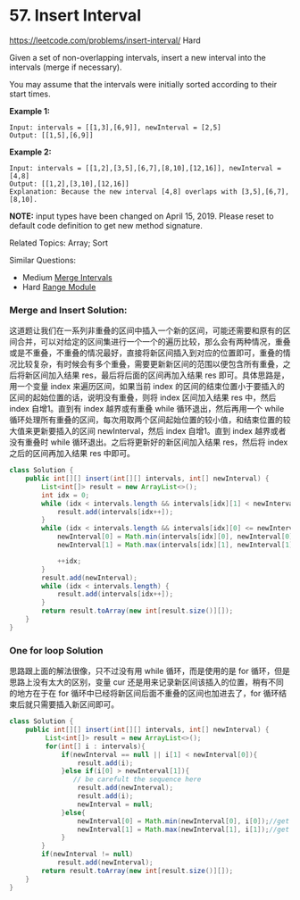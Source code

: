# 57. Insert Interval
<https://leetcode.com/problems/insert-interval/>
Hard

Given a set of non-overlapping intervals, insert a new interval into the intervals (merge if necessary).

You may assume that the intervals were initially sorted according to their start times.

**Example 1:**

    Input: intervals = [[1,3],[6,9]], newInterval = [2,5]
    Output: [[1,5],[6,9]]

**Example 2:**

    Input: intervals = [[1,2],[3,5],[6,7],[8,10],[12,16]], newInterval = [4,8]
    Output: [[1,2],[3,10],[12,16]]
    Explanation: Because the new interval [4,8] overlaps with [3,5],[6,7],[8,10].

**NOTE:** input types have been changed on April 15, 2019. Please reset to default code definition to get new method signature.

Related Topics: Array; Sort

Similar Questions: 
* Medium [Merge Intervals](https://leetcode.com/problems/merge-intervals/)
* Hard [Range Module](https://leetcode.com/problems/range-module/)

### Merge and Insert Solution: 
这道题让我们在一系列非重叠的区间中插入一个新的区间，可能还需要和原有的区间合并，可以对给定的区间集进行一个一个的遍历比较，那么会有两种情况，重叠或是不重叠，不重叠的情况最好，直接将新区间插入到对应的位置即可，重叠的情况比较复杂，有时候会有多个重叠，需要更新新区间的范围以便包含所有重叠，之后将新区间加入结果 res，最后将后面的区间再加入结果 res 即可。具体思路是，用一个变量 index 来遍历区间，如果当前 index 的区间的结束位置小于要插入的区间的起始位置的话，说明没有重叠，则将 index 区间加入结果 res 中，然后 index 自增1。直到有 index 越界或有重叠 while 循环退出，然后再用一个 while 循环处理所有重叠的区间，每次用取两个区间起始位置的较小值，和结束位置的较大值来更新要插入的区间 newInterval，然后 index 自增1。直到 index 越界或者没有重叠时 while 循环退出。之后将更新好的新区间加入结果 res，然后将 index 之后的区间再加入结果 res 中即可。

```java
class Solution {
    public int[][] insert(int[][] intervals, int[] newInterval) {
        List<int[]> result = new ArrayList<>();
        int idx = 0;
        while (idx < intervals.length && intervals[idx][1] < newInterval[0]) {
            result.add(intervals[idx++]);
        }
        while (idx < intervals.length && intervals[idx][0] <= newInterval[1]) {
            newInterval[0] = Math.min(intervals[idx][0], newInterval[0]);
            newInterval[1] = Math.max(intervals[idx][1], newInterval[1]);

            ++idx;
        }
        result.add(newInterval);
        while (idx < intervals.length) {
            result.add(intervals[idx++]);
        }
        return result.toArray(new int[result.size()][]);
    }
}
```

### One for loop Solution
思路跟上面的解法很像，只不过没有用 while 循环，而是使用的是 for 循环，但是思路上没有太大的区别，变量 cur 还是用来记录新区间该插入的位置，稍有不同的地方在于在 for 循环中已经将新区间后面不重叠的区间也加进去了，for 循环结束后就只需要插入新区间即可。

```java
class Solution {
    public int[][] insert(int[][] intervals, int[] newInterval) {
         List<int[]> result = new ArrayList<>();
         for(int[] i : intervals){
             if(newInterval == null || i[1] < newInterval[0]){
                 result.add(i);
             }else if(i[0] > newInterval[1]){
                // be carefult the sequence here
                 result.add(newInterval);
                 result.add(i);
                 newInterval = null;
             }else{
                 newInterval[0] = Math.min(newInterval[0], i[0]);//get min
                 newInterval[1] = Math.max(newInterval[1], i[1]);//get max
             }
        }
        if(newInterval != null)
            result.add(newInterval);
        return result.toArray(new int[result.size()][]);
    }
}
```